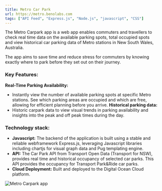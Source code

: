 ```yaml
---
title: Metro Car Park
url: https://metro.benolabs.com
tags: ["API Feed", "Express.js", "Node.js", "javascript", "CSS"]
---
```


The Metro Carpark app is a web app enables commuters and travellers to check real time data on the available parking spots, total occupied spots and view historical car parking data of Metro stations in New South Wales, Australia.

The app aims to save time and reduce stress for commuters by knowing exactly where to park before they set out on their journey. 

### **Key Features:**
**Real-Time Parking Availability:**
- Instantly view the number of available parking spots at specific Metro stations. See which parking areas are occupied and which are free, allowing for    efficient planning before you arrive.
**Historical parking data:**
- Historic carpark data to view visual trends in parking availability and insights into the peak and off peak times during the day.

### **Technology stack:**
- **Javascript:** The backend of the application is built using a stable and reliable webframework Express.js, leveraging Javascript libraries including chartjs for visual graph data and Pug templating engine.
- **API:** The Car Park API from Transport Open Data (Transport for NSW), provides real time and historical occupancy of selected car parks. This API provides the occupancy for Transport Park&Ride car parks.
- **Cloud Deployment:** Built and deployed to the Digital Ocean Cloud platform. 

![Metro Carpark app](/metrocarpark.png)